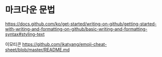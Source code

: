 
# 마크다운 문법

https://docs.github.com/ko/get-started/writing-on-github/getting-started-with-writing-and-formatting-on-github/basic-writing-and-formatting-syntax#styling-text

이모티콘 
https://github.com/ikatyang/emoji-cheat-sheet/blob/master/README.md
<!--stackedit_data:
eyJoaXN0b3J5IjpbMTE2OTI5NTM5MV19
-->